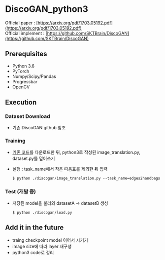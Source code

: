 # DiscoGAN_python3

Official paper : [https://arxiv.org/pdf/1703.05192.pdf](https://arxiv.org/pdf/1703.05192.pdf) <br>
Official implement : [https://github.com/SKTBrain/DiscoGAN](https://github.com/SKTBrain/DiscoGAN)

## Prerequisites
- Python 3.6
- PyTorch
- Numpy/Scipy/Pandas
- Progressbar
- OpenCV

## Execution
### Dataset Download
- 기존 DiscoGAN github 참조

### Training
- [기존 코드](https://github.com/SKTBrain/DiscoGAN)를 다운로드한 뒤, python3로 작성된 image_translation.py, dataset.py를 덮어쓰기
- 실행 : task_name에서 작은 따음표를 제외한 뒤 입력
    
      $ python ./discogan/image_translation.py --task_name=edges2handbags
    

### Test (개발 중)
- 저장된 model을 불러와 datasetA => datasetB 생성

      $ python ./discogan/load.py
    
## Add it in the future
- traing checkpoint model 이어서 시키기
- image size에 따라 layer 재구성
- python3 code로 정리
